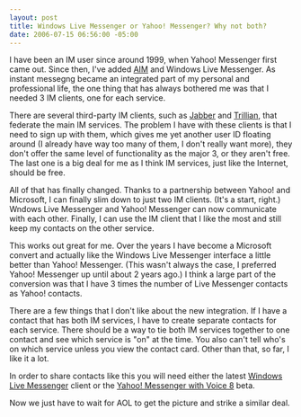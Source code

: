 ```yaml
---
layout: post
title: Windows Live Messenger or Yahoo! Messenger? Why not both?
date: 2006-07-15 06:56:00 -05:00
---
```


I have been an IM user since around 1999, when Yahoo! Messenger first came out. Since then, I've added [AIM](http://www.aim.com/) and Windows Live Messenger. As instant messegng became an integrated part of my personal and professional life, the one thing that has always bothered me was that I needed 3 IM clients, one for each service.

There are several third-party IM clients, such as [Jabber](http://www.jabber.org/) and [Trillian](http://www.ceruleanstudios.com/), that federate the main IM services. The problem I have with these clients is that I need to sign up with them, which gives me yet another user ID floating around (I already have way too many of them, I don't really want more), they don't offer the same level of functionality as the major 3, or they aren't free. The last one is a big deal for me as I think IM services, just like the Internet, should be free.

All of that has finally changed. Thanks to a partnership between Yahoo! and Microsoft, I can finally slim down to just two IM clients. (It's a start, right.) Wndows Live Messenger and Yahoo! Messenger can now communicate with each other. Finally, I can use the IM client that I like the most and still keep my contacts on the other service.

This works out great for me. Over the years I have become a Microsoft convert and actually like the Windows Live Messenger interface a little better than Yahoo! Messenger. (This wasn't always the case, I preferred Yahoo! Messenger up until about 2 years ago.) I think a large part of the conversion was that I have 3 times the number of Live Messenger contacts as Yahoo! contacts.

There are a few things that I don't like about the new integration. If I have a contact that has both IM services, I have to create separate contacts for each service. There should be a way to tie both IM services together to one contact and see which service is "on" at the time. You also can't tell who's on which service unless you view the contact card. Other than that, so far, I like it a lot.

In order to share contacts like this you will need either the latest [Windows Live Messenger](http://ideas.live.com/nmCongratulation.aspx?VersionId=7adb59de-a857-45ba-81cc-685ee3e858fe) client or the [Yahoo! Messenger with Voice 8](http://messenger.yahoo.com/partners_msn.php) beta.

Now we just have to wait for AOL to get the picture and strike a similar deal.

